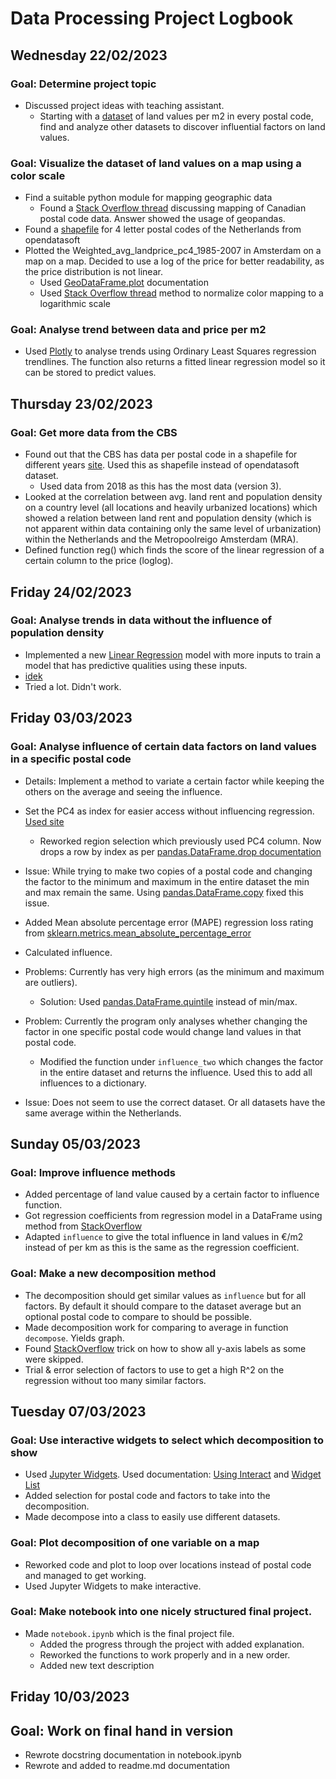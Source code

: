 # Data Processing Project Logbook

## Wednesday 22/02/2023

### Goal: Determine project topic

- Discussed project ideas with teaching assistant.
    - Starting with a [dataset](http://landvalues.nl/) of land values per m2 in every postal code, find and analyze
      other datasets to discover influential factors on land values.

### Goal: Visualize the dataset of land values on a map using a color scale

- Find a suitable python module for mapping geographic data
    - Found
      a [Stack Overflow thread](https://stackoverflow.com/questions/58043978/display-data-on-real-map-based-on-postal-code)
      discussing mapping of Canadian postal code data. Answer showed the usage of geopandas.
- Found a [shapefile](https://public.opendatasoft.com/explore/dataset/georef-netherlands-postcode-pc4/information/) for
  4 letter postal codes of the Netherlands from opendatasoft
- Plotted the Weighted_avg_landprice_pc4_1985-2007 in Amsterdam on a map on a map. Decided to use a log of the price for
  better readability, as the price distribution is not linear.
    - Used [GeoDataFrame.plot](https://geopandas.org/en/stable/docs/reference/api/geopandas.GeoDataFrame.plot.html)
      documentation
    - Used [Stack Overflow thread](https://stackoverflow.com/a/63907917) method to normalize color mapping to a
      logarithmic scale

### Goal: Analyse trend between data and price per m2

- Used [Plotly](https://plotly.com/python/linear-fits/) to analyse trends using Ordinary Least Squares regression
  trendlines. The function also returns a fitted linear regression model so it can be stored to predict values.

## Thursday 23/02/2023

### Goal: Get more data from the CBS

- Found out that the CBS has data per postal code in a shapefile for different
  years [site](https://www.cbs.nl/nl-nl/dossier/nederland-regionaal/geografische-data/gegevens-per-postcode). Used this
  as shapefile instead of opendatasoft dataset.
    - Used data from 2018 as this has the most data (version 3).
- Looked at the correlation between avg. land rent and population density on a country level (all locations and heavily
  urbanized locations) which showed a relation between land rent and population density (which is not apparent within
  data containing only the same level of urbanization) within the Netherlands and the Metropoolreigo Amsterdam (MRA).
- Defined function reg() which finds the score of the linear regression of a certain column to the price (loglog).

## Friday 24/02/2023

### Goal: Analyse trends in data without the influence of population density

- Implemented a
  new [Linear Regression](https://scikit-learn.org/stable/modules/generated/sklearn.linear_model.LinearRegression.html)
  model with more inputs to train a model that has predictive qualities using these inputs.
- [idek](https://scikit-learn.org/stable/auto_examples/cross_decomposition/plot_pcr_vs_pls.html#sphx-glr-auto-examples-cross-decomposition-plot-pcr-vs-pls-py)
- Tried a lot. Didn't work.

## Friday 03/03/2023

### Goal: Analyse influence of certain data factors on land values in a specific postal code

- Details: Implement a method to variate a certain factor while keeping the others on the average and seeing the influence.
- Set the PC4 as index for easier access without influencing regression. [Used site](https://datatofish.com/column-as-index-pandas-dataframe/)
  - Reworked region selection which previously used PC4 column. Now drops a row by index as per [pandas.DataFrame.drop documentation](https://pandas.pydata.org/pandas-docs/stable/reference/api/pandas.DataFrame.drop.html)
- Issue: While trying to make two copies of a postal code and changing the factor to the minimum and maximum in the entire dataset the min and max remain the same. Using [pandas.DataFrame.copy](https://pandas.pydata.org/pandas-docs/stable/reference/api/pandas.DataFrame.copy.html#) fixed this issue.
- Added Mean absolute percentage error (MAPE) regression loss rating from [sklearn.metrics.mean_absolute_percentage_error](https://scikit-learn.org/stable/modules/generated/sklearn.metrics.mean_absolute_percentage_error.html#sklearn.metrics.mean_absolute_percentage_error)
- Calculated influence.
- Problems: Currently has very high errors (as the minimum and maximum are outliers). 
  - Solution: Used [pandas.DataFrame.quintile](https://pandas.pydata.org/pandas-docs/stable/reference/api/pandas.DataFrame.quantile.html) instead of min/max.
- Problem: Currently the program only analyses whether changing the factor in one specific postal code would change land values in that postal code. 
  - Modified the function under ```influence_two``` which changes the factor in the entire dataset and returns the influence. Used this to add all influences to a dictionary.

- Issue: Does not seem to use the correct dataset. Or all datasets have the same average within the Netherlands.

## Sunday 05/03/2023

### Goal: Improve influence methods

- Added percentage of land value caused by a certain factor to influence function.
- Got regression coefficients from regression model in a DataFrame using method from [StackOverflow](https://stackoverflow.com/a/54027001)
- Adapted ```influence``` to give the total influence in land values in €/m2 instead of per km as this is the same as the regression coefficient.

### Goal: Make a new decomposition method

- The decomposition should get similar values as ```influence``` but for all factors. By default it should compare to the dataset average but an optional postal code to compare to should be possible.
- Made decomposition work for comparing to average in function ```decompose```. Yields graph.
- Found [StackOverflow](https://stackoverflow.com/questions/34755707/how-to-show-all-x-axis-tick-values-in-plotly#comment128241200_51059933) trick on how to show all y-axis labels as some were skipped. 
- Trial & error selection of factors to use to get a high R^2 on the regression without too many similar factors.

## Tuesday 07/03/2023
### Goal: Use interactive widgets to select which decomposition to show

- Used [Jupyter Widgets](https://ipywidgets.readthedocs.io/en/latest/). Used documentation: [Using Interact](https://ipywidgets.readthedocs.io/en/latest/examples/Using%20Interact.html) and [Widget List](https://ipywidgets.readthedocs.io/en/latest/examples/Widget%20List.html)
- Added selection for postal code and factors to take into the decomposition.
- Made decompose into a class to easily use different datasets.

### Goal: Plot decomposition of one variable on a map

- Reworked code and plot to loop over locations instead of postal code and managed to get working.
- Used Jupyter Widgets to make interactive.

### Goal: Make notebook into one nicely structured final project.

- Made ```notebook.ipynb``` which is the final project file.
    - Added the progress through the project with added explanation.
    - Reworked the functions to work properly and in a new order.
    - Added new text description

## Friday 10/03/2023
## Goal: Work on final hand in version

- Rewrote docstring documentation in notebook.ipynb
- Rewrote and added to readme.md documentation